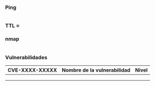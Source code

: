 # 
### Ping

```python

```

### TTL = 

### nmap

```pyhton

```

### Vulnerabilidades

| CVE-XXXX-XXXXX | Nombre de la vulnerabilidad | Nivel |
| -------------- | --------------------------- | ----- |
|                |                             |       |
|                |                             |       |
|                |                             |       |

